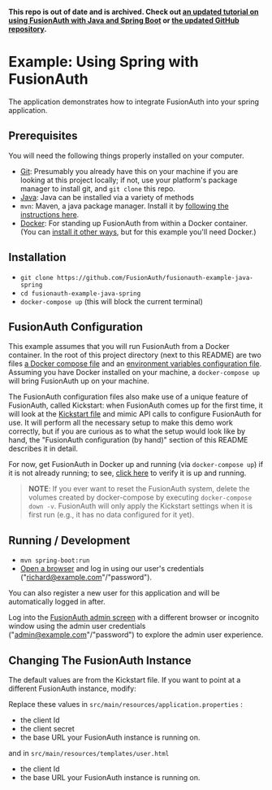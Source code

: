 **This repo is out of date and is archived. Check out [an updated tutorial on using FusionAuth with Java and Spring Boot](https://fusionauth.io/docs/quickstarts/quickstart-java-springboot-web) or [the updated GitHub repository](https://github.com/FusionAuth/fusionauth-quickstart-java-springboot-web).**


# Example: Using Spring with FusionAuth

The application demonstrates how to integrate FusionAuth into your spring application.

## Prerequisites
You will need the following things properly installed on your computer.

* [Git](http://git-scm.com/): Presumably you already have this on your machine if you are looking at this project locally; if not, use your platform's package manager to install git, and `git clone` this repo.
* [Java](https://www.oracle.com/java/technologies/downloads/): Java can be installed via a variety of methods
* `mvn`: Maven, a java package manager. Install it by [following the instructions here](https://maven.apache.org/install.html).
* [Docker](https://www.docker.com): For standing up FusionAuth from within a Docker container. (You can [install it other ways](https://fusionauth.io/docs/v1/tech/installation-guide/), but for this example you'll need Docker.)

## Installation
* `git clone https://github.com/FusionAuth/fusionauth-example-java-spring`
* `cd fusionauth-example-java-spring`
* `docker-compose up` (this will block the current terminal)


## FusionAuth Configuration

This example assumes that you will run FusionAuth from a Docker container. In the root of this project directory (next to this README) are two files [a Docker compose file](./docker-compose.yml) and an [environment variables configuration file](./.env). Assuming you have Docker installed on your machine, a `docker-compose up` will bring FusionAuth up on your machine.

The FusionAuth configuration files also make use of a unique feature of FusionAuth, called Kickstart: when FusionAuth comes up for the first time, it will look at the [Kickstart file](./kickstart/kickstart.json) and mimic API calls to configure FusionAuth for use. It will perform all the necessary setup to make this demo work correctly, but if you are curious as to what the setup would look like by hand, the "FusionAuth configuration (by hand)" section of this README describes it in detail.

For now, get FusionAuth in Docker up and running (via `docker-compose up`) if it is not already running; to see, [click here](http://localhost:9011/) to verify it is up and running.

> **NOTE**: If you ever want to reset the FusionAuth system, delete the volumes created by docker-compose by executing `docker-compose down -v`. FusionAuth will only apply the Kickstart settings when it is first run (e.g., it has no data configured for it yet).


## Running / Development

* `mvn spring-boot:run`
* [Open a browser](http://localhost:8080) and log in using our user's credentials ("richard@example.com"/"password").

You can also register a new user for this application and will be automatically logged in after. 

Log into the [FusionAuth admin screen](http://localhost:9011) with a different browser or incognito window using the admin user credentials ("admin@example.com"/"password") to explore the admin user experience.

## Changing The FusionAuth Instance

The default values are from the Kickstart file. If you want to point at a different FusionAuth instance, modify:

Replace these values in `src/main/resources/application.properties` :

- the client Id
- the client secret
- the base URL your FusionAuth instance is running on. 

and in `src/main/resources/templates/user.html`

- the client Id
- the base URL your FusionAuth instance is running on. 

